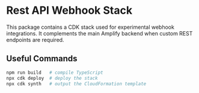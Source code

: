 # Rest API Webhook Stack

This package contains a CDK stack used for experimental webhook integrations. It complements the main Amplify backend when custom REST endpoints are required.

## Useful Commands

```bash
npm run build   # compile TypeScript
npx cdk deploy  # deploy the stack
npx cdk synth   # output the CloudFormation template
```
